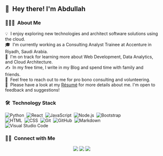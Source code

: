## 👋 &nbsp;Hey there! I'm Abdullah

### 👨🏻‍💻 &nbsp;About Me

💡 &nbsp;I enjoy exploring new technologies and architect software solutions using the cloud.\
🎓 &nbsp;I'm currently working as a Consulting Analyst Trainee at Accenture in Riyadh, Saudi Arabia.\
🌱 &nbsp;I'm on track for learning more about Web Development, Data Analytics, and Cloud Architecture.\
✍️ &nbsp;In my free time, I write in my Blog and spend time with family and friends.\
💬 &nbsp;Feel free to reach out to me for pro bono consulting and volunteering.\
📄 &nbsp;Please have a look at my [Résumé](https://drive.google.com/file/d/1QryqgHK-RlkTmf5ZopOChiafBjrCtNL4/view?usp=sharing) for more details about me. I'm open to feedback and suggestions!

### 🛠 &nbsp;Technology Stack

![Python](https://img.shields.io/badge/-Python-05122A?style=flat&logo=python)&nbsp;
![React](https://img.shields.io/badge/-React-05122A?style=flat&logo=react)&nbsp;
![JavaScript](https://img.shields.io/badge/-JavaScript-05122A?style=flat&logo=javascript)&nbsp;
![Node.js](https://img.shields.io/badge/-Node.js-05122A?style=flat&logo=node.js)&nbsp;
![Bootstrap](https://img.shields.io/badge/-Bootstrap-05122A?style=flat&logo=bootstrap&logoColor=563D7C)\
![HTML](https://img.shields.io/badge/-HTML-05122A?style=flat&logo=HTML5)&nbsp;
![CSS](https://img.shields.io/badge/-CSS-05122A?style=flat&logo=CSS3&logoColor=1572B6)&nbsp;
![Git](https://img.shields.io/badge/-Git-05122A?style=flat&logo=git)&nbsp;
![GitHub](https://img.shields.io/badge/-GitHub-05122A?style=flat&logo=github)&nbsp;
![Markdown](https://img.shields.io/badge/-Markdown-05122A?style=flat&logo=markdown)\
![Visual Studio Code](https://img.shields.io/badge/-Visual%20Studio%20Code-05122A?style=flat&logo=visual-studio-code&logoColor=007ACC)&nbsp;

### 🤝🏻 &nbsp;Connect with Me

<p align="center">
<a href="https://abdullanz.github.io/"><img src="https://img.shields.io/badge/-abdullanz.github.io-3423A6?style=flat&logo=Google-Chrome&logoColor=white"/></a>
<a href="https://linkedin.com/in/abdullah-najjar-cs"><img src="https://img.shields.io/badge/-Abdullah%20Najjar-0077B5?style=flat&logo=Linkedin&logoColor=white"/></a>
<a href="mailto:amnjrx@gmail.com"><img src="https://img.shields.io/badge/-amnjrx@gmail.com-D14836?style=flat&logo=Gmail&logoColor=white"/></a>
</p>
